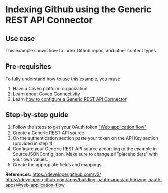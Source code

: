 # Indexing Github using the Generic REST API Connector

## Use case
This example shows how to index Github repos, and other content types.

## Pre-requisites
To fully understand how to use this example, you must:
1. Have a Coveo platform organization
2. Learn about [Coveo Connectivity](https://docs.coveo.com/en/1702/cloud-v2-administrators/add-or-edit-a-source-using-one-of-the-available-connectors)
3. Learn [how to configure a Generic REST API Connector](https://docs.coveo.com/en/1896/cloud-v2-administrators/add-or-edit-a-generic-rest-api-source)

## Step-by-step guide
1. Follow the steps to get your OAuth token ["Web application flow"](https://developer.github.com/apps/building-oauth-apps/authorizing-oauth-apps/#web-application-flow)
2. Create a Generic REST API source
3. On the authentication section paste your token on the API Key section (provided in step 1)
4. Configure your Generic REST API source according to the example in SourceJSONConfig.json. Make sure to change all "placeholders" with your own values. 
5. Create the appropiate fields and mappings

**References:**
https://developer.github.com/v3/
https://developer.github.com/apps/building-oauth-apps/authorizing-oauth-apps/#web-application-flow